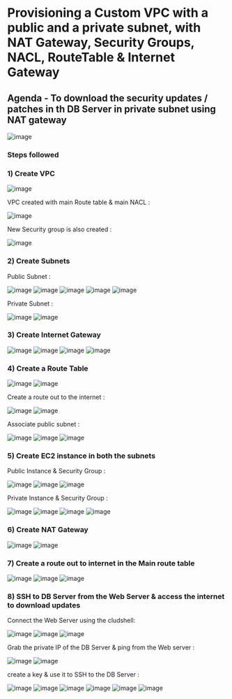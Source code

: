 # Provisioning a Custom VPC with a public and a private subnet, with NAT Gateway, Security Groups, NACL, RouteTable & Internet Gateway

## Agenda - To download the security updates / patches in th DB Server in private subnet using NAT gateway

![image](https://github.com/rnainani/AWSPracticeProjects/assets/25031921/3efeceff-d603-4b55-b14a-011deb4c722f)


### Steps followed 

### 1) Create VPC 

![image](https://github.com/rnainani/AWSPracticeProjects/assets/25031921/ab00ca25-8924-4c05-ba78-945ffdd02c05)

VPC created with main Route table & main NACL :

![image](https://github.com/rnainani/AWSPracticeProjects/assets/25031921/978722ec-2f3e-4548-8208-035d0680817c)

New Security group is also created : 

![image](https://github.com/rnainani/AWSPracticeProjects/assets/25031921/a9276b96-cc94-4512-a5c7-b4292c6e1484)

### 2) Create Subnets

Public Subnet :

![image](https://github.com/rnainani/AWSPracticeProjects/assets/25031921/63a3ecd8-b837-403b-94ea-58d6dfc2b465)
![image](https://github.com/rnainani/AWSPracticeProjects/assets/25031921/c765bc43-ff4c-445b-be8c-22888f2e965a)
![image](https://github.com/rnainani/AWSPracticeProjects/assets/25031921/02925ea0-4556-4f98-875b-14c557eae688)
![image](https://github.com/rnainani/AWSPracticeProjects/assets/25031921/e1219a1c-6ab5-42ea-b39c-0071b44c49c1)
![image](https://github.com/rnainani/AWSPracticeProjects/assets/25031921/cb6e94ed-aa20-4ab4-9cc3-7744074afc6b)


Private Subnet :

![image](https://github.com/rnainani/AWSPracticeProjects/assets/25031921/77feb274-7d62-432b-8392-1abe0dd6e14a)
![image](https://github.com/rnainani/AWSPracticeProjects/assets/25031921/71ca4bd7-590c-4f62-ae5b-1af29d23d3fb)

### 3) Create Internet Gateway

![image](https://github.com/rnainani/AWSPracticeProjects/assets/25031921/dd845350-004e-4e79-8baa-606a774cd6a2)
![image](https://github.com/rnainani/AWSPracticeProjects/assets/25031921/e95fd995-f830-4125-b70b-d7b01ec9c489)
![image](https://github.com/rnainani/AWSPracticeProjects/assets/25031921/c6f8cf3c-2ff6-4269-af41-699dbb445c27)
![image](https://github.com/rnainani/AWSPracticeProjects/assets/25031921/aa916954-8661-4958-a6b3-b2830b76ee61)

### 4) Create a Route Table

![image](https://github.com/rnainani/AWSPracticeProjects/assets/25031921/229492b1-1297-4871-8b35-8042b083617b)
![image](https://github.com/rnainani/AWSPracticeProjects/assets/25031921/cb6091db-c2c7-4aa0-84a1-cf02428daab7)

Create a route out to the internet : 

![image](https://github.com/rnainani/AWSPracticeProjects/assets/25031921/0c9b3e57-2f8e-43ab-8138-539f436ae0e1)
![image](https://github.com/rnainani/AWSPracticeProjects/assets/25031921/4e0aca91-0f2a-4b7b-8cbd-649cf18b627f)

Associate public subnet :

![image](https://github.com/rnainani/AWSPracticeProjects/assets/25031921/a9209250-65a6-4aec-aef4-1a62f32346c3)
![image](https://github.com/rnainani/AWSPracticeProjects/assets/25031921/93c8e98a-f9dd-428a-931b-4d83cc35603a)
![image](https://github.com/rnainani/AWSPracticeProjects/assets/25031921/63ad9645-20bb-4060-9958-95b9dee33796)

### 5) Create EC2 instance in both the subnets

Public Instance & Security Group : 

![image](https://github.com/rnainani/AWSPracticeProjects/assets/25031921/094ba2d8-f948-473e-aaf4-5727484c8572)
![image](https://github.com/rnainani/AWSPracticeProjects/assets/25031921/6eeafebd-701d-4185-a0b1-ca873475831c)
![image](https://github.com/rnainani/AWSPracticeProjects/assets/25031921/f6ae83ca-9567-4361-be4d-6b5b09028349)

Private Instance & Security Group :

![image](https://github.com/rnainani/AWSPracticeProjects/assets/25031921/6a4fb4d5-f1b2-46d4-9aeb-2a6232ff3169)
![image](https://github.com/rnainani/AWSPracticeProjects/assets/25031921/4df30b1f-ee03-49c0-af47-7b6046a59465)
![image](https://github.com/rnainani/AWSPracticeProjects/assets/25031921/fec0126e-7b26-4035-9a7c-d0d2936c3e7f)
![image](https://github.com/rnainani/AWSPracticeProjects/assets/25031921/538ce60f-aa9b-4424-bf2b-b31cb10b2943)

### 6) Create NAT Gateway

![image](https://github.com/rnainani/AWSPracticeProjects/assets/25031921/2294736c-d4e4-4d86-83da-969d24d9a769)
![image](https://github.com/rnainani/AWSPracticeProjects/assets/25031921/fb5354e8-0156-4748-a9f3-36176bfa017c)

### 7) Create a route out to internet in the Main route table

![image](https://github.com/rnainani/AWSPracticeProjects/assets/25031921/a05c9c11-d625-4642-80dd-4715f0db528e)
![image](https://github.com/rnainani/AWSPracticeProjects/assets/25031921/d867817f-79c3-45d4-ae01-f4e8df52b41c)
![image](https://github.com/rnainani/AWSPracticeProjects/assets/25031921/f48c5b4b-113a-4509-b1cf-57b9c074a995)

### 8) SSH to DB Server from the Web Server & access the internet to download updates 

Connect the Web Server using the cludshell:

![image](https://github.com/rnainani/AWSPracticeProjects/assets/25031921/01215321-4c3f-42e4-a644-1c9af7a9581d)
![image](https://github.com/rnainani/AWSPracticeProjects/assets/25031921/6e4a970e-9498-4fa6-898b-fa54ff673d26)
![image](https://github.com/rnainani/AWSPracticeProjects/assets/25031921/a4092a7d-cbfd-4832-96f3-486a4a4ac70e)

Grab the private IP of the DB Server & ping from the Web server : 

![image](https://github.com/rnainani/AWSPracticeProjects/assets/25031921/70d6cf8b-f0cc-4626-a1f6-7e21687a209f)
![image](https://github.com/rnainani/AWSPracticeProjects/assets/25031921/2e72db52-f172-4895-b396-021bb1b3fc23)

create a key & use it to SSH to the DB Server :

![image](https://github.com/rnainani/AWSPracticeProjects/assets/25031921/dc0f6790-7cbd-4781-a888-e710c43456f8)
![image](https://github.com/rnainani/AWSPracticeProjects/assets/25031921/f5bc8f24-805d-41b2-bebf-df0d099bd49f)
![image](https://github.com/rnainani/AWSPracticeProjects/assets/25031921/0cf84724-5f9a-4246-a39b-15aba5e563ba)
![image](https://github.com/rnainani/AWSPracticeProjects/assets/25031921/b8aeadae-d46a-4869-a897-23a68d2b86fb)
![image](https://github.com/rnainani/AWSPracticeProjects/assets/25031921/cfb29f44-20d3-4e34-aaa8-ec224705b3fd)
![image](https://github.com/rnainani/AWSPracticeProjects/assets/25031921/c06ee1b9-d2b6-42be-8612-18468dd5f3d3)

